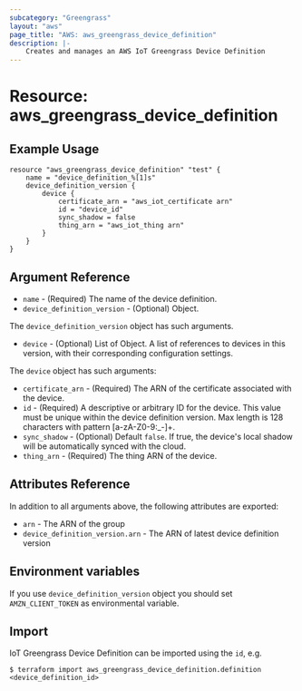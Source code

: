 ```yaml
---
subcategory: "Greengrass"
layout: "aws"
page_title: "AWS: aws_greengrass_device_definition"
description: |-
    Creates and manages an AWS IoT Greengrass Device Definition
---
```


# Resource: aws_greengrass_device_definition

## Example Usage

```hcl
resource "aws_greengrass_device_definition" "test" {
	name = "device_definition_%[1]s"
	device_definition_version {
		device {
			certificate_arn = "aws_iot_certificate arn"
			id = "device_id"
			sync_shadow = false
			thing_arn = "aws_iot_thing arn"
		}
	}
}
```

## Argument Reference
* `name` - (Required) The name of the device definition.
* `device_definition_version` - (Optional) Object.

The `device_definition_version` object has such arguments.
* `device` - (Optional) List of Object. A list of references to devices in this version, with their corresponding configuration settings.

The `device` object has such arguments:
* `certificate_arn` - (Required) The ARN of the certificate associated with the device.
* `id` - (Required) A descriptive or arbitrary ID for the device. This value must be unique within the device definition version. Max length is 128 characters with pattern [a-zA-Z0-9:_-]+.
* `sync_shadow` - (Optional) Default `false`. If true, the device's local shadow will be automatically synced with the cloud.
* `thing_arn` - (Required) The thing ARN of the device.

## Attributes Reference
In addition to all arguments above, the following attributes are exported:
* `arn` - The ARN of the group
* `device_definition_version.arn` - The ARN of latest device definition version

## Environment variables
If you use `device_definition_version` object you should set `AMZN_CLIENT_TOKEN` as environmental variable.

## Import
IoT Greengrass Device Definition can be imported using the `id`, e.g.
```
$ terraform import aws_greengrass_device_definition.definition <device_definition_id>
``` 